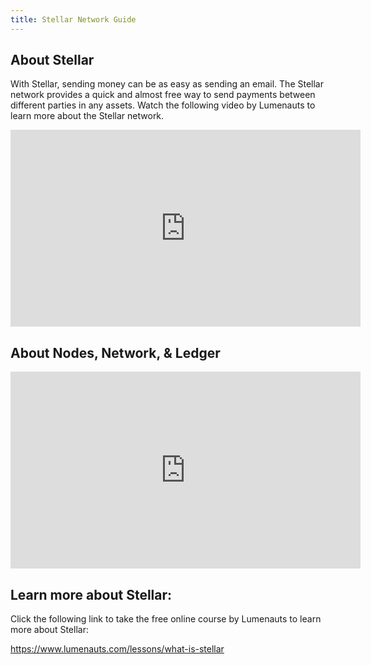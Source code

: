 ```yaml
---
title: Stellar Network Guide
---
```

## About Stellar

With Stellar, sending money can be as easy as sending an email. The Stellar network provides a quick and almost free way to send payments between different parties in any assets. Watch the following video by Lumenauts to learn more about the Stellar network. 

<iframe width="560" height="315" src="https://www.youtube.com/embed/ixerXWJrDr0" frameborder="0" allow="accelerometer; autoplay; encrypted-media; gyroscope; picture-in-picture" allowfullscreen></iframe>

## About Nodes, Network, & Ledger

<iframe width="560" height="315" src="https://www.youtube.com/embed/ixerXWJrDr0" frameborder="0" allow="accelerometer; autoplay; encrypted-media; gyroscope; picture-in-picture" allowfullscreen></iframe>

## Learn more about Stellar:

Click the following link to take the free online course by Lumenauts to learn more about Stellar:

<https://www.lumenauts.com/lessons/what-is-stellar>
